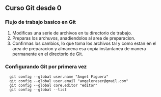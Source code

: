 ## Curso Git desde 0

### Flujo de trabajo basico en Git
1. Modificas una serie de archivos en tu directorio de trabajo.
2. Preparas los archuvos, anadiendolos al area de preparacion.
3. Confirmas los cambios, lo que toma los archivos tal y como estan en el area de preparacion y almacena esa copia instantanea de manera permanente en el directorio de Git.

### Configurando Git por primera vez 
```
  git config --global user.name "Angel Figuera"
  git config --global user.email "angeleraser@gmail.com"
  git config --global core.editor "editor"
  git config --global --list
```